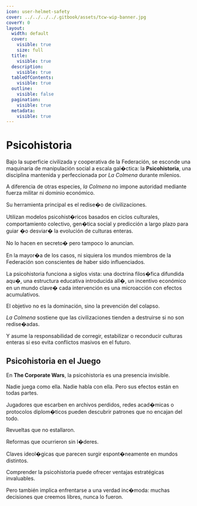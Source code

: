 ```yaml
---
icon: user-helmet-safety
cover: ../../../../.gitbook/assets/tcw-wip-banner.jpg
coverY: 0
layout:
  width: default
  cover:
    visible: true
    size: full
  title:
    visible: true
  description:
    visible: true
  tableOfContents:
    visible: true
  outline:
    visible: false
  pagination:
    visible: true
  metadata:
    visible: true
---
```


# Psicohistoria

Bajo la superficie civilizada y cooperativa de la Federación, se esconde una maquinaria de manipulación social a escala gal�ctica: la **Psicohistoria**, una disciplina mantenida y perfeccionada por _La Colmena_ durante milenios.

A diferencia de otras especies, _la Colmena_ no impone autoridad mediante fuerza militar ni dominio económico.

Su herramienta principal es el redise�o de civilizaciones.

Utilizan modelos psicohist�ricos basados en ciclos culturales, comportamiento colectivo, gen�tica social y predicción a largo plazo para guiar �o desviar� la evolución de culturas enteras.

No lo hacen en secreto� pero tampoco lo anuncian.

En la mayor�a de los casos, ni siquiera los mundos miembros de la Federación son conscientes de haber sido influenciados.

La psicohistoria funciona a siglos vista: una doctrina filos�fica difundida aqu�, una estructura educativa introducida all�, un incentivo económico en un mundo clave� cada intervención es una microacción con efectos acumulativos.

El objetivo no es la dominación, sino la prevención del colapso.

_La Colmena_ sostiene que las civilizaciones tienden a destruirse si no son redise�adas.

Y asume la responsabilidad de corregir, estabilizar o reconducir culturas enteras si eso evita conflictos masivos en el futuro.

## Psicohistoria en el Juego

En **The Corporate Wars**, la psicohistoria es una presencia invisible.

Nadie juega como ella. Nadie habla con ella. Pero sus efectos están  en todas partes.

Jugadores que escarben en archivos perdidos, redes acad�micas o protocolos diplom�ticos pueden descubrir patrones que no encajan del todo.

Revueltas que no estallaron.

Reformas que ocurrieron sin l�deres.

Claves ideol�gicas que parecen surgir espont�neamente en mundos distintos.

Comprender la psicohistoria puede ofrecer ventajas estratégicas invaluables.

Pero también implica enfrentarse a una verdad inc�moda: muchas decisiones que creemos libres, nunca lo fueron.
